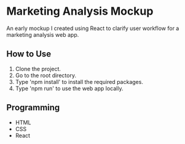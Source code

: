 # Marketing Analysis Mockup

An early mockup I created using React to clarify user workflow for a marketing analysis web app.

## How to Use
1. Clone the project.
2. Go to the root directory.
3. Type 'npm install' to install the required packages.
4. Type 'npm run' to use the web app locally.

## Programming
* HTML
* CSS
* React
